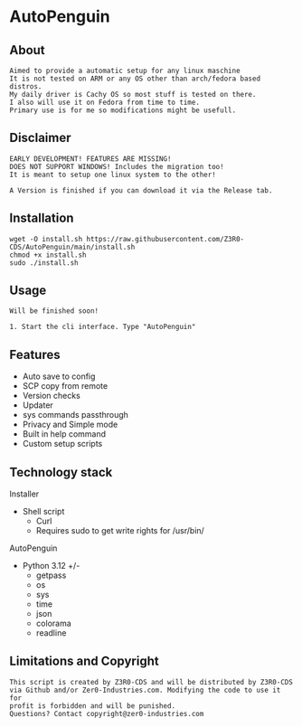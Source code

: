 # AutoPenguin

## About
    Aimed to provide a automatic setup for any linux maschine
    It is not tested on ARM or any OS other than arch/fedora based distros.
    My daily driver is Cachy OS so most stuff is tested on there.
    I also will use it on Fedora from time to time.
    Primary use is for me so modifications might be usefull.

## Disclaimer
    EARLY DEVELOPMENT! FEATURES ARE MISSING!
    DOES NOT SUPPORT WINDOWS! Includes the migration too!
    It is meant to setup one linux system to the other!

    A Version is finished if you can download it via the Release tab.

## Installation

    wget -O install.sh https://raw.githubusercontent.com/Z3R0-CDS/AutoPenguin/main/install.sh
    chmod +x install.sh
    sudo ./install.sh


## Usage

    Will be finished soon!

    1. Start the cli interface. Type "AutoPenguin"

## Features
- Auto save to config
- SCP copy from remote
- Version checks
- Updater
- sys commands passthrough
- Privacy and Simple mode
- Built in help command
- Custom setup scripts

## Technology stack

Installer
- Shell script
  - Curl
  - Requires sudo to get write rights for /usr/bin/

AutoPenguin
- Python 3.12 +/-
  - getpass
  - os
  - sys
  - time
  - json
  - colorama
  - readline

## Limitations and Copyright

    This script is created by Z3R0-CDS and will be distributed by Z3R0-CDS
    via Github and/or Zer0-Industries.com. Modifying the code to use it for
    profit is forbidden and will be punished.
    Questions? Contact copyright@zer0-industries.com